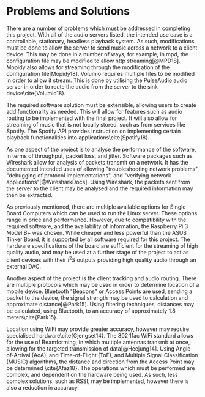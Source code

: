 # Problems and Solutions

There are a number of problems which must be addressed in completing this project.
With all of the audio servers listed, the intended use case is a controllable,
stationary, headless playback system. As such, modifications must be done to
allow the server to send music across a network to a client device. This may be
done in a number of ways, for example, in mpd, the configuration file may be
modified to allow http streaming[@MPD18]. Mopidy also allows for streaming through
the modification of the configuration file[Mopidy18]. Volumio requires multiple
files to be modified in order to allow it stream. This is done by utilising
the PulseAudio audio server in order to route the audio from the server
to the sink device\cite{Volumio18}.

The required software solution must be extensible, allowing users to create
add functionality as needed. This will allow for features such as audio routing
to be implemented with the final project. It will also allow for streaming of
music that is not locally stored, such as from services like Spotify. The
Spotify API provides instruction on implementing certain playback  functionalities
into applications\cite{Spotify18}.

As one aspect of the project is to analyse the performance of the software,
in terms of throughput, packet loss, and jitter. Software packages such as
Wireshark allow for analysis of packets transmit on a network. It has
the documented intended uses of allowing "troubleshooting network problems",
"debugging of protocol implementations", and "verifying network applications"[@WiresharkDocs].
Using Wireshark, the packets sent from the server to the client may be analysed
and the required information may then be extracted.

As previously mentioned, there are multiple available options for Single Board
Computers which can be used to run the Linux server. These options range in
price and performance. However, due to compatibility with the required
software, and the availability of information, the Raspberry Pi 3 Model B+ was
chosen. While cheaper and less powerful than the ASUS Tinker Board, it is
supported by all software required for this project. The hardware specifications
of the board are sufficient for the streaming of high quality audio, and may be
used at a further stage of the project to act as client devices with their $I^2S$
outputs providing high quality audio through an external DAC.

Another aspect of the project is the client tracking and audio routing. There are
multiple protocols which may be used in order to determine location of a mobile
device. Bluetooth "Beacons" or Access Points are used, sending a packet to the device,
the signal strength may be used to calculation and approximate distance[@Park15].
Using filtering techniques, distances may be calculated, using Bluetooth, to an
accuracy of approximately 1.8 meters\cite{Park15}.

Location using WiFi may provide greater accuracy, however may require specialised
hardware\cite{Gjengset14}. The 802.11ac WiFi standard allows for the use of Beamforming,
in which multiple antennas transmit at once, allowing for the targeted transmission of
data[@Heejung14]. Using Angle-of-Arrival (AoA), and Time-of-Flight (ToF), and Multiple
Signal Classification (MUSIC) algorithms, the distance and direction from
the Access Point may be determined \cite{Afaz18}. The operations which must be
performed are complex, and dependent on the hardware being used. As such,
less complex solutions, such as RSSI, may be implemented, however there is
also a reduction in accuracy.
